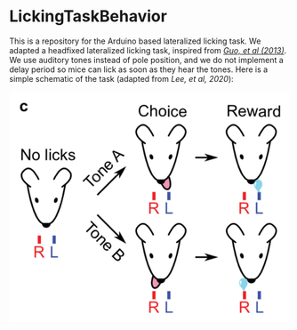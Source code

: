# LickingTaskBehavior
This is a repository for the Arduino based lateralized licking task. We adapted a headfixed lateralized licking task, inspired from [*Guo, et al (2013)*](https://www.cell.com/neuron/fulltext/S0896-6273(13)00924-0?_returnURL=https%3A%2F%2Flinkinghub.elsevier.com%2Fretrieve%2Fpii%2FS0896627313009240%3Fshowall%3Dtrue). We use auditory tones instead of pole position, and we do not implement a delay period so mice can lick as soon as they hear the tones.
Here is a simple schematic of the task (adapted from *Lee, et al, 2020*):

![TaskStructure](https://github.com/jel0624/LickingTaskBehavior/blob/master/images/TaskStructure.png)
